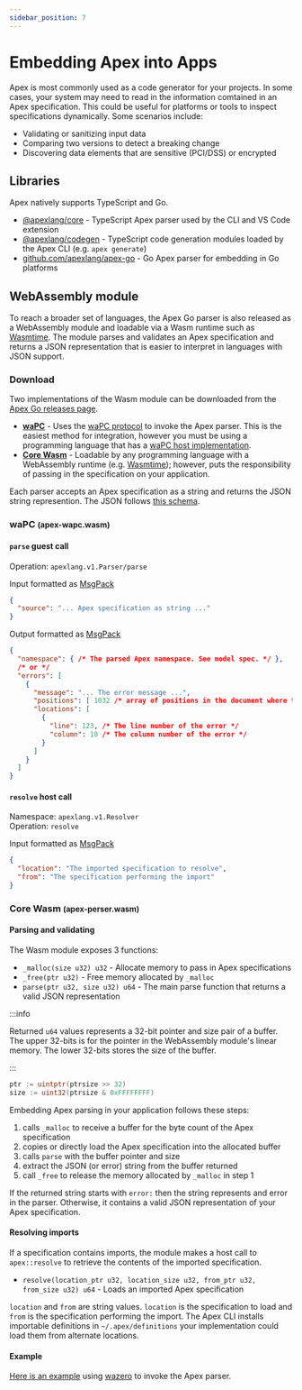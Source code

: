 ```yaml
---
sidebar_position: 7
---
```


# Embedding Apex into Apps

Apex is most commonly used as a code generator for your projects. In some cases, your system may need to read in the information comtained in an Apex specification. This could be useful for platforms or tools to inspect specifications dynamically. Some scenarios include:

* Validating or sanitizing input data
* Comparing two versions to detect a breaking change
* Discovering data elements that are sensitive (PCI/DSS) or encrypted

## Libraries

Apex natively supports TypeScript and Go.

* [@apexlang/core](https://github.com/apexlang/apex-js) - TypeScript Apex parser used by the CLI and VS Code extension
* [@apexlang/codegen](https://github.com/apexlang/codegen) - TypeScript code generation modules loaded by the Apex CLI (e.g. `apex generate`)
* [github.com/apexlang/apex-go](https://github.com/apexlang/apex-go) - Go Apex parser for embedding in Go platforms

## WebAssembly module

To reach a broader set of languages, the Apex Go parser is also released as a WebAssembly module and loadable via a Wasm runtime such as [Wasmtime](https://wasmtime.dev). The module parses and validates an Apex specification and returns a JSON representation that is easier to interpret in languages with JSON support.

### Download

Two implementations of the Wasm module can be downloaded from the [Apex Go releases page](https://github.com/apexlang/apex-go/releases).

* **[waPC](https://github.com/apexlang/apex-go/releases/latest/download/apex-wapc.wasm)** - Uses the [waPC protocol](https://wapc.io/docs/spec/) to invoke the Apex parser. This is the easiest method for integration, however you must be using a programming language that has a [waPC host implementation](https://github.com/wapc).
* **[Core Wasm](https://github.com/apexlang/apex-go/releases/latest/download/apex-parser.wasm)** - Loadable by any programming language with a WebAssembly runtime (e.g. [Wasmtime](https://wasmtime.dev)); however, puts the responsibility of passing in the specification on your application.

Each parser accepts an Apex specification as a string and returns the JSON string represention. The JSON follows [this schema](https://github.com/apexlang/apex-go/blob/main/model.apexlang).

### waPC <small>(apex-wapc.wasm)</small>

#### `parse` guest call

Operation: `apexlang.v1.Parser/parse`

Input formatted as [MsgPack](https://msgpack.org)

```json
{
  "source": "... Apex specification as string ..."
}
```

Output formatted as [MsgPack](https://msgpack.org)

```json
{
  "namespace": { /* The parsed Apex namespace. See model spec. */ },
  /* or */
  "errors": [
    {
      "message": "... The error message ...",
      "positions": [ 1032 /* array of positions in the document where the error occurs*/ ],
      "locations": [
        {
          "line": 123, /* The line number of the error */
          "column": 10 /* The column number of the error */
        }
      ]
    }
  ]
}
```

#### `resolve` host call

Namespace: `apexlang.v1.Resolver`<br/>
Operation: `resolve`

Input formatted as [MsgPack](https://msgpack.org)

```json
{
  "location": "The imported specification to resolve",
  "from": "The specification performing the import"
}
```

### Core Wasm <small>(apex-perser.wasm)</small>

#### Parsing and validating

The Wasm module exposes 3 functions:

* `_malloc(size u32) u32` - Allocate memory to pass in Apex specifications
* `_free(ptr u32)` - Free memory allocated by `_malloc`
* `parse(ptr u32, size u32) u64` - The main parse function that returns a valid JSON representation

:::info

Returned `u64` values represents a 32-bit pointer and size pair of a buffer. The upper 32-bits is for the pointer in the WebAssembly module's linear memory. The lower 32-bits stores the size of the buffer.

:::

```go
ptr := uintptr(ptrsize >> 32)
size := uint32(ptrsize & 0xFFFFFFFF)
```

Embedding Apex parsing in your application follows these steps:

1. calls `_malloc` to receive a buffer for the byte count of the Apex specification
2. copies or directly load the Apex specification into the allocated buffer
3. calls `parse` with the buffer pointer and size
4. extract the JSON (or error) string from the buffer returned
5. call `_free` to release the memory allocated by `_malloc` in step 1

If the returned string starts with `error:` then the string represents and error in the parser. Otherwise, it contains a valid JSON representation of your Apex specification.

#### Resolving imports

If a specification contains imports, the module makes a host call to `apex::resolve` to retrieve the contents of the imported specification.

* `resolve(location_ptr u32, location_size u32, from_ptr u32, from_size u32) u64` - Loads an imported Apex specification

`location` and `from` are string values. `location` is the specification to load and `from` is the specification performing the import. The Apex CLI installs importable definitions in `~/.apex/definitions` your implementation could load them from alternate locations.

#### Example

[Here is an example](https://github.com/apexlang/apex-go/blob/main/cmd/host/main.go) using [wazero](https://wazero.io/) to invoke the Apex parser.
